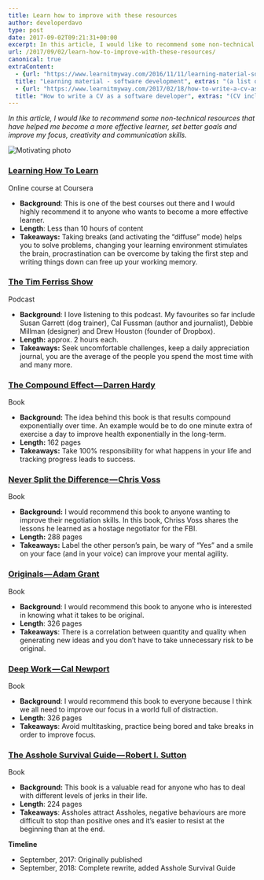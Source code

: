 ```yaml
---
title: Learn how to improve with these resources
author: developerdavo
type: post
date: 2017-09-02T09:21:31+00:00
excerpt: In this article, I would like to recommend some non-technical resources that have helped me become a more effective learner, set better goals and improve my focus, creativity and communication skills.
url: /2017/09/02/learn-how-to-improve-with-these-resources/
canonical: true
extraContent:
  - {url: "https://www.learnitmyway.com/2016/11/11/learning-material-software-development/", 
  title: "Learning material - software development", extras: "(a list of learning resources, starting with Introduction to Computer Science)"}
  - {url: "https://www.learnitmyway.com/2017/02/18/how-to-write-a-cv-as-a-software-developer/", 
  title: "How to write a CV as a software developer", extras: "(CV included)"}
---
```


_In this article, I would like to recommend some non-technical resources that have helped me become a more effective learner, set better goals and improve my focus, creativity and communication skills._

<!--more-->

![Motivating photo](/dist/img/learn-improve.jpg)

### [**Learning How To Learn**](https://www.coursera.org/learn/learning-how-to-learn)

Online course at Coursera

- **Background**: This is one of the best courses out there and I would highly recommend it to anyone who wants to become a more effective learner.
- **Length**: Less than 10 hours of content
- **Takeaways:** Taking breaks (and activating the “diffuse” mode) helps you to solve problems, changing your learning environment stimulates the brain, procrastination can be overcome by taking the first step and writing things down can free up your working memory.

### [**The Tim Ferriss Show**](https://tim.blog/podcast/)

Podcast

- **Background**: I love listening to this podcast. My favourites so far include Susan Garrett (dog trainer), Cal Fussman (author and journalist), Debbie Millman (designer) and Drew Houston (founder of Dropbox).
- **Length:** approx. 2 hours each.
- **Takeaways:** Seek uncomfortable challenges, keep a daily appreciation journal, you are the average of the people you spend the most time with and many more.

### [**The Compound Effect — Darren Hardy**](https://www.goodreads.com/book/show/9420697-the-compound-effect?from_search=true)

Book

- **Background:** The idea behind this book is that results compound exponentially over time. An example would be to do one minute extra of exercise a day to improve health exponentially in the long-term.
- **Length:** 162 pages
- **Takeaways:** Take 100% responsibility for what happens in your life and tracking progress leads to success.

### [**Never Split the Difference — Chris Voss**](https://www.goodreads.com/book/show/26156469-never-split-the-difference?from_search=true)

Book

- **Background:** I would recommend this book to anyone wanting to improve their negotiation skills. In this book, Chriss Voss shares the lessons he learned as a hostage negotiator for the FBI.
- **Length:** 288 pages
- **Takeaways:** Label the other person’s pain, be wary of “Yes” and a smile on your face (and in your voice) can improve your mental agility.

### [**Originals — Adam Grant**](https://www.goodreads.com/book/show/25614523-originals?from_search=true)

Book

- **Background**: I would recommend this book to anyone who is interested in knowing what it takes to be original.
- **Length**: 326 pages
- **Takeaways**: There is a correlation between quantity and quality when generating new ideas and you don’t have to take unnecessary risk to be original.

### [**Deep Work — Cal Newport**](https://www.goodreads.com/book/show/25744928-deep-work)

Book

- **Background**: I would recommend this book to everyone because I think we all need to improve our focus in a world full of distraction.
- **Length**: 326 pages
- **Takeaways**: Avoid multitasking, practice being bored and take breaks in order to improve focus.

### [The Asshole Survival Guide — Robert I. Sutton](https://www.goodreads.com/book/show/33503509-the-asshole-survival-guide)

Book

- **Background:** This book is a valuable read for anyone who has to deal with different levels of jerks in their life.
- **Length**: 224 pages
- **Takeaways**: Assholes attract Assholes, negative behaviours are more difficult to stop than positive ones and it’s easier to resist at the beginning than at the end.

**Timeline**

- September, 2017: Originally published
- September, 2018: Complete rewrite, added Asshole Survival Guide
